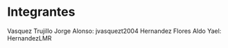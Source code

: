 # Integrantes

Vasquez Trujillo Jorge Alonso: jvasquezt2004
Hernandez Flores Aldo Yael: HernandezLMR